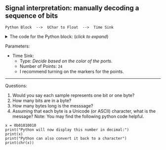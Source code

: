 ## Signal interpretation: manually decoding a sequence of bits

```
Python Block  -->  UChar to Float  -->  Time Sink
```

<details><summary>The code for the Python block: (<i>click to expand</i>)</summary>

Note: this code is not meant to be readable. Rather, the goal of this exercise is to explore the mystery signal using the Time Sink, Waterfall sink, etc.

```python3
import numpy as np
from gnuradio import gr



name = "Mystery Signal: small bit sequence"
out_sig_port_0 = np.uint8


class blk(gr.basic_block):

    def __init__(self):
        gr.basic_block.__init__(
            self,
            name=name,
            in_sig=[],
            out_sig=[out_sig_port_0]
        )
        
        self.state_content = [0, 1, 0, 1, 1, 0, 0, 1, 0, 1, 0, 0, 0, 1, 0, 1, 0, 1, 0, 1, 0, 0, 1, 1]
        self.current_idx = 0
        

    def general_work(self, input_items, output_items):
        if self.current_idx >= len(self.state_content):
            return 0

        output_items[0][0] = self.state_content[self.current_idx]
        self.current_idx += 1
        return 1
  
```
</details>

Parameters:
- Time Sink:
  - Type: _Decide based on the color of the ports._
  - Number of Points: `24`
  - I recommend turning on the markers for the points.

---

Questions:

1. Would you say each sample represents one bit or one byte?
2. How many bits are in a byte?
3. How many bytes long is the messsage?
4. Assuming that each byte is a Unicode (or ASCII) character, what is the message? Note: You may find the following python code helpful.

```python3
x = 0b01010010
print("Python will now display this number in decimal:")
print(x)
print("Python can also convert it back to a character")
print(chr(x))
```